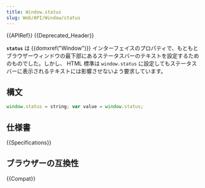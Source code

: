 ```yaml
---
title: Window.status
slug: Web/API/Window/status
---
```

{{APIRef}} {{Deprecated_Header}}

**`status`** は {{domxref("Window")}} インターフェイスのプロパティで、もともとブラウザーウィンドウの最下部にあるステータスバーのテキストを設定するためのものでした。しかし、 HTML 標準は `window.status` に設定してもステータスバーに表示されるテキストには影響させないよう要求しています。

## 構文

```js
window.status = string; var value = window.status;
```

## 仕様書

{{Specifications}}

## ブラウザーの互換性

{{Compat}}
